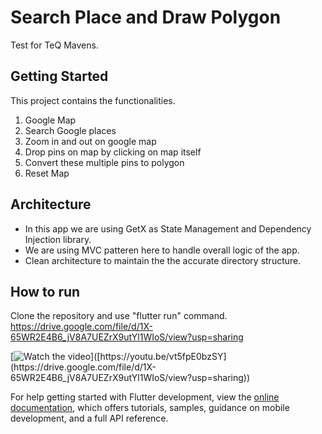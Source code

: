 # Search Place and Draw Polygon

Test for TeQ Mavens.

## Getting Started

This project contains the functionalities.
  1. Google Map
  2. Search Google places
  3. Zoom in and out on google map
  4. Drop pins on map by clicking on map itself
  5. Convert these multiple pins to polygon
  6. Reset Map

## Architecture
  * In this app we are using GetX as State Management and Dependency Injection library.
  * We are using MVC patteren here to handle overall logic of the app.
  * Clean architecture to maintain the the accurate directory structure.
  

## How to run 
  Clone the repository and use "flutter run" command.
https://drive.google.com/file/d/1X-65WR2E4B6_jV8A7UEZrX9utYl1WIoS/view?usp=sharing

[![Watch the video]([https://i.sstatic.net/Vp2cE.png](https://drive.google.com/file/d/1X-65WR2E4B6_jV8A7UEZrX9utYl1WIoS/view?usp=sharing))]([https://youtu.be/vt5fpE0bzSY](https://drive.google.com/file/d/1X-65WR2E4B6_jV8A7UEZrX9utYl1WIoS/view?usp=sharing))



For help getting started with Flutter development, view the
[online documentation](https://docs.flutter.dev/), which offers tutorials,
samples, guidance on mobile development, and a full API reference.
